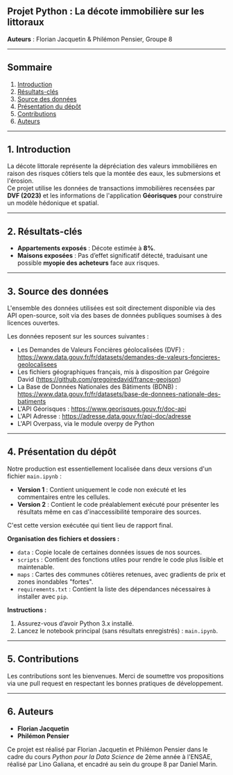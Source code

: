 ## Projet Python : La décote immobilière sur les littoraux  
**Auteurs** : Florian Jacquetin & Philémon Pensier, Groupe 8  

---

## Sommaire  
1. [Introduction](#1-introduction)  
2. [Résultats-clés](#2-résultats-clés)  
3. [Source des données](#3-source-des-données)  
4. [Présentation du dépôt](#4-présentation-du-dépôt)  
5. [Contributions](#5-contributions)  
6. [Auteurs](#6-auteurs)  

---

## 1. Introduction  
La décote littorale représente la dépréciation des valeurs immobilières en raison des risques côtiers tels que la montée des eaux, les submersions et l'érosion.  
Ce projet utilise les données de transactions immobilières recensées par **DVF (2023)** et les informations de l'application **Géorisques** pour construire un modèle hédonique et spatial.  

---

## 2. Résultats-clés  
- **Appartements exposés** : Décote estimée à **8%**.  
- **Maisons exposées** : Pas d’effet significatif détecté, traduisant une possible **myopie des acheteurs** face aux risques.  

---

## 3. Source des données  
L'ensemble des données utilisées est soit directement disponible via des API open-source, soit via des bases de données publiques soumises à des licences ouvertes.

Les données reposent sur les sources suivantes :  
- Les Demandes de Valeurs Foncières géolocalisées (DVF) : https://www.data.gouv.fr/fr/datasets/demandes-de-valeurs-foncieres-geolocalisees  
- Les fichiers géographiques français, mis à disposition par Grégoire David (https://github.com/gregoiredavid/france-geojson)  
- La Base de Données Nationales des Bâtiments (BDNB) : https://www.data.gouv.fr/fr/datasets/base-de-donnees-nationale-des-batiments  
- L'API Géorisques : https://www.georisques.gouv.fr/doc-api  
- L'API Adresse : https://adresse.data.gouv.fr/api-doc/adresse  
- L'API Overpass, via le module overpy de Python  

---

## 4. Présentation du dépôt  
Notre production est essentiellement localisée dans deux versions d'un fichier `main.ipynb` :

- **Version 1** : Contient uniquement le code non exécuté et les commentaires entre les cellules.  
- **Version 2** : Contient le code préalablement exécuté pour présenter les résultats même en cas d'inaccessibilité temporaire des sources.  

C'est cette version exécutée qui tient lieu de rapport final.  

**Organisation des fichiers et dossiers :**  
- `data` : Copie locale de certaines données issues de nos sources.  
- `scripts` : Contient des fonctions utiles pour rendre le code plus lisible et maintenable.  
- `maps` : Cartes des communes côtières retenues, avec gradients de prix et zones inondables "fortes".  
- `requirements.txt` : Contient la liste des dépendances nécessaires à installer avec `pip`.  

**Instructions :**  
1. Assurez-vous d’avoir Python 3.x installé.  
2. Lancez le notebook principal (sans résultats enregistrés) : `main.ipynb`.  

---

## 5. Contributions  
Les contributions sont les bienvenues. Merci de soumettre vos propositions via une pull request en respectant les bonnes pratiques de développement.  

---

## 6. Auteurs  
- **Florian Jacquetin**  
- **Philémon Pensier**  

Ce projet est réalisé par Florian Jacquetin et Philémon Pensier dans le cadre du cours _Python pour la Data Science_ de 2ème année à l'ENSAE, réalisé par Lino Galiana, et encadré au sein du groupe 8 par Daniel Marin.  